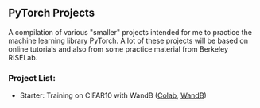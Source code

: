 ## PyTorch Projects
A compilation of various "smaller" projects intended for me to practice the machine learning library PyTorch. A lot of these projects will be based on online tutorials and also from some practice material from Berkeley RISELab. 
### Project List:
- Starter: Training on CIFAR10 with WandB ([Colab](https://colab.research.google.com/drive/1QBNEl-HQzMGJd74ra5NWRH7D2eKRzNsX?usp=sharing), [WandB](https://wandb.ai/kyuds/simple%20cnn%20on%20cifar10/))

